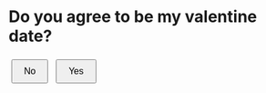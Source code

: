 
<html lang="en">

<head>
  <meta charset="UTF-8">
  <meta name="viewport" content="width=device-width, initial-scale=1.0">
  <title> hehe </title>
  <style>
    body {
      background-image: url('hehehehe.png');
      background-size: cover; 
      background-repeat: no-repeat; 
      background-attachment: fixed; 
    }
  </style>

  <meta charset="UTF-8">
  <meta name="viewport" content="width=device-width, initial-scale=1.0">
  <title>Yes/No Buttons</title>
  <style>
    .no-button, .yes-button {
      font-size: 16px;
      padding: 10px 20px;
      margin: 5px;
      cursor: pointer;
      text-align: center;
    }
  </style>
</head>
<body>
  <h1> Do you agree to be my valentine date? </h1>
  <button class="no-button" onclick="handleNoClick()">No</button>
  <button class="yes-button" onclick="handleYesClick()">Yes</button>

  <script>
    const messages = ["Are you sure?", "Think again!", "Maybe?", "Absolutely no!"];
    let messageIndex = 0;

    function handleNoClick() {
      const noButton = document.querySelector(".no-button");
      const yesButton = document.querySelector(".yes-button");
      noButton.textContent = messages[messageIndex];
      messageIndex = (messageIndex + 1) % messages.length;

      const currentSize = parseFloat(window.getComputedStyle(yesButton).fontSize);
      yesButton.style.fontSize = `${currentSize * 1.5}px`;
    }

    function handleYesClick() {
      window.location.href = "yes_page.html";
    }
  </script>
</body>
</html>


 
